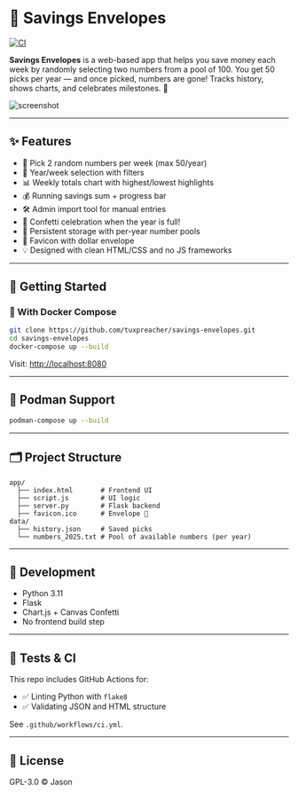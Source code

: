 # 💸 Savings Envelopes

[![CI](https://github.com/tuxpreacher/savings-envelopes/actions/workflows/ci.yml/badge.svg)](https://github.com/tuxpreacher/savings-envelopes/actions/workflows/ci.yml)

**Savings Envelopes** is a web-based app that helps you save money each week by randomly selecting two numbers from a pool of 100. You get 50 picks per year — and once picked, numbers are gone! Tracks history, shows charts, and celebrates milestones. 🥳

![screenshot](docs/screenshot.png)

---

## ✨ Features

- 🎲 Pick 2 random numbers per week (max 50/year)
- 📆 Year/week selection with filters
- 📊 Weekly totals chart with highest/lowest highlights
- 💰 Running savings sum + progress bar
- 🛠️ Admin import tool for manual entries
- 🎉 Confetti celebration when the year is full!
- 💾 Persistent storage with per-year number pools
- 🧧 Favicon with dollar envelope
- 💡 Designed with clean HTML/CSS and no JS frameworks

---

## 🚀 Getting Started

### 🐳 With Docker Compose

```bash
git clone https://github.com/tuxpreacher/savings-envelopes.git
cd savings-envelopes
docker-compose up --build
```

Visit: [http://localhost:8080](http://localhost:8080)

---

## 🐧 Podman Support

```bash
podman-compose up --build
```

---

## 🗂️ Project Structure

```
app/
  ├── index.html       # Frontend UI
  ├── script.js        # UI logic
  ├── server.py        # Flask backend
  ├── favicon.ico      # Envelope 💸
data/
  ├── history.json     # Saved picks
  └── numbers_2025.txt # Pool of available numbers (per year)
```

---

## 🔧 Development

- Python 3.11
- Flask
- Chart.js + Canvas Confetti
- No frontend build step

---

## 🧪 Tests & CI

This repo includes GitHub Actions for:

- ✅ Linting Python with `flake8`
- ✅ Validating JSON and HTML structure

See `.github/workflows/ci.yml`.

---

## 📄 License

GPL-3.0 © Jason
